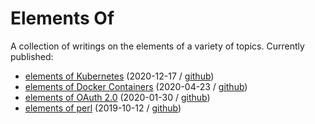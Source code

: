 # Elements Of

A collection of writings on the elements of a variety of topics. Currently published:

- [elements of Kubernetes](http://stijnheymans.net/elements_of_kubernetes.html) (2020-12-17 / [github](https://github.com/sheymans/elementsOf/blob/master/kubernetes/index.md.html))
- [elements of Docker Containers](http://stijnheymans.net/elements_of_docker_containers.html) (2020-04-23 / [github](https://github.com/sheymans/elementsOf/blob/master/docker/index.md.html))
- [elements of OAuth 2.0](http://stijnheymans.net/elements_of_oauth2.html) (2020-01-30 / [github](https://github.com/sheymans/elementsOf/blob/master/oauth2/index.md.html))
- [elements of perl](http://stijnheymans.net/elements_of_perl.html) (2019-10-12 / [github](https://github.com/sheymans/elementsOf/blob/master/perl/index.md.html))
